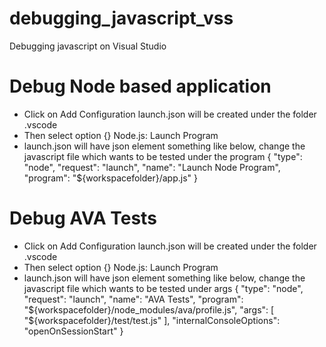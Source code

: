 # debugging_javascript_vss
Debugging javascript on Visual Studio

# Debug Node based application
* Click on Add Configuration launch.json will be created under the folder .vscode 
* Then select option {} Node.js: Launch Program
* launch.json will have json element something like below, change the javascript file which wants to be tested under the program
{
  "type": "node",
  "request": "launch",
  "name": "Launch Node Program",
  "program": "${workspacefolder}/app.js"
}

# Debug AVA Tests
* Click on Add Configuration launch.json will be created under the folder .vscode 
* Then select option {} Node.js: Launch Program
* launch.json will have json element something like below, change the javascript file which wants to be tested under args
{
  "type": "node",
  "request": "launch",
  "name": "AVA Tests",
  "program": "${workspacefolder}/node_modules/ava/profile.js",
  "args": [
    "${workspacefolder}/test/test.js"
  ],
  "internalConsoleOptions":  "openOnSessionStart"
}

